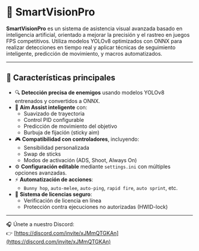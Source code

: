 # 🧠 SmartVisionPro

**SmartVisionPro** es un sistema de asistencia visual avanzada basado en inteligencia artificial, orientado a mejorar la precisión y el rastreo en juegos FPS competitivos. Utiliza modelos YOLOv8 optimizados con ONNX para realizar detecciones en tiempo real y aplicar técnicas de seguimiento inteligente, predicción de movimiento, y macros automatizados.

---

## 🎯 Características principales

- 🔍 **Detección precisa de enemigos** usando modelos YOLOv8 entrenados y convertidos a ONNX.
- 🧲 **Aim Assist inteligente** con:
  - Suavizado de trayectoria
  - Control PID configurable
  - Predicción de movimiento del objetivo
  - Burbuja de fijación (sticky aim)
- 🎮 **Compatibilidad con controladores**, incluyendo:
  - Sensibilidad personalizada
  - Swap de sticks
  - Modos de activación (ADS, Shoot, Always On)
- ⚙️ **Configuración editable** mediante `settings.ini` con múltiples opciones avanzadas.
- ⚡ **Automatización de acciones**:
  - `Bunny hop`, `auto-melee`, `auto-ping`, `rapid fire`, `auto sprint`, etc.
- 🔐 **Sistema de licencias seguro**:
  - Verificación de licencia en línea
  - Protección contra ejecuciones no autorizadas (HWID-lock)

---
🎧 Únete a nuestro Discord:  
👉 [https://discord.com/invite/xJMmQTGKAn](https://discord.com/invite/xJMmQTGKAn)
